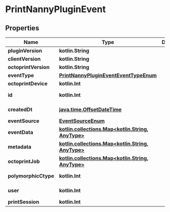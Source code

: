 
# PrintNannyPluginEvent

## Properties
Name | Type | Description | Notes
------------ | ------------- | ------------- | -------------
**pluginVersion** | **kotlin.String** |  | 
**clientVersion** | **kotlin.String** |  | 
**octoprintVersion** | **kotlin.String** |  | 
**eventType** | [**PrintNannyPluginEventEventTypeEnum**](PrintNannyPluginEventEventTypeEnum.md) |  | 
**octoprintDevice** | **kotlin.Int** |  | 
**id** | **kotlin.Int** |  |  [optional] [readonly]
**createdDt** | [**java.time.OffsetDateTime**](java.time.OffsetDateTime.md) |  |  [optional] [readonly]
**eventSource** | [**EventSourceEnum**](EventSourceEnum.md) |  |  [optional]
**eventData** | [**kotlin.collections.Map&lt;kotlin.String, AnyType&gt;**](AnyType.md) |  |  [optional]
**metadata** | [**kotlin.collections.Map&lt;kotlin.String, AnyType&gt;**](AnyType.md) |  |  [optional]
**octoprintJob** | [**kotlin.collections.Map&lt;kotlin.String, AnyType&gt;**](AnyType.md) |  |  [optional]
**polymorphicCtype** | **kotlin.Int** |  |  [optional] [readonly]
**user** | **kotlin.Int** |  |  [optional] [readonly]
**printSession** | **kotlin.Int** |  |  [optional]



